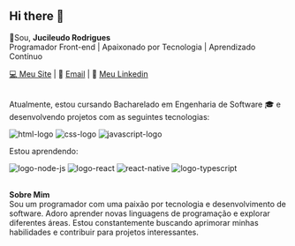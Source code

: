 ## Hi there 👋

:man:Sou, **Jucileudo Rodrigues** <br>
Programador Front-end | Apaixonado por Tecnologia | Aprendizado Contínuo<br>

<a href="https://www.jucileudorodrigues.com.br">:computer: Meu Site<a/> | :email: [Email](mailto:contato@jucileudorodrigues.com.br)
 |  :briefcase: <a href="www.linkedin.com/in/jucileudo-rodrigues">Meu Linkedin<a/>

<br>Atualmente, estou cursando Bacharelado em Engenharia de Software :mortar_board: e desenvolvendo projetos com as seguintes tecnologias: 

<img src="https://img.shields.io/badge/HTML5-E34F26?style=for-the-badge&logo=html5&logoColor=white" alt="html-logo" /> <img src="https://img.shields.io/badge/CSS3-1572B6?style=for-the-badge&logo=css3&logoColor=white" alt="css-logo" /> <img src="https://img.shields.io/badge/JavaScript-F7DF1E?style=for-the-badge&logo=javascript&logoColor=black" alt="javascript-logo" />

Estou aprendendo:

<img src="https://img.shields.io/badge/Node.js-43853D?style=for-the-badge&logo=node.js&logoColor=white" alt="logo-node-js" /> <img src="https://img.shields.io/badge/React-20232A?style=for-the-badge&logo=react&logoColor=61DAFB" alt="logo-react" /> <img src="https://img.shields.io/badge/React_Native-20232A?style=for-the-badge&logo=react&logoColor=61DAFB" alt="react-native" /> <img src="https://img.shields.io/badge/TypeScript-007ACC?style=for-the-badge&logo=typescript&logoColor=white" alt="logo-typescript"/>

<br>**Sobre Mim**<br>
Sou um programador com uma paixão por tecnologia e desenvolvimento de software. Adoro aprender novas linguagens de programação e explorar diferentes áreas. Estou constantemente buscando aprimorar minhas habilidades e contribuir para projetos interessantes.<br>


